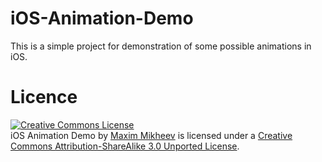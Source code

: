 iOS-Animation-Demo
==================

This is a simple project for demonstration of some possible animations in iOS.

Licence
==================
<a rel="license" href="http://creativecommons.org/licenses/by-sa/3.0/"><img alt="Creative Commons License" style="border-width:0" src="http://i.creativecommons.org/l/by-sa/3.0/88x31.png" /></a><br /><span xmlns:dct="http://purl.org/dc/terms/" property="dct:title">iOS Animation Demo</span> by <a xmlns:cc="http://creativecommons.org/ns#" href="https://github.com/Auralien/iOS-Animation-Demo" property="cc:attributionName" rel="cc:attributionURL">Maxim Mikheev</a> is licensed under a <a rel="license" href="http://creativecommons.org/licenses/by-sa/3.0/">Creative Commons Attribution-ShareAlike 3.0 Unported License</a>.
